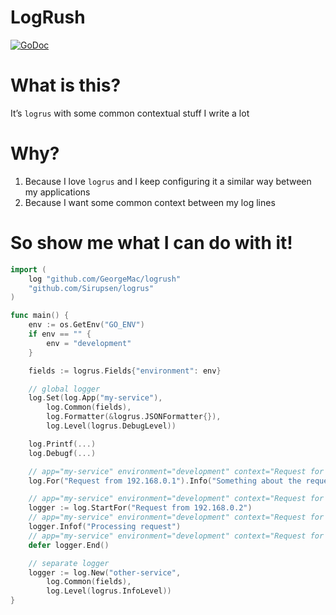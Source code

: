 LogRush
=======

[![GoDoc](https://godoc.org/github.com/GeorgeMac/logrush?status.svg)](https://godoc.org/github.com/GeorgeMac/logrush)

# What is this?

It’s `logrus` with some common contextual stuff I write a lot

# Why?

1. Because I love `logrus` and I keep configuring it a similar way between my applications
2. Because I want some common context between my log lines

# So show me what I can do with it!

```go
import (
    log "github.com/GeorgeMac/logrush"
    "github.com/Sirupsen/logrus"
)

func main() {
    env := os.GetEnv("GO_ENV")
    if env == "" {
        env = "development"
    }

    fields := logrus.Fields{"environment": env}

    // global logger
    log.Set(log.App("my-service"),
        log.Common(fields),
        log.Formatter(&logrus.JSONFormatter{}),
        log.Level(logrus.DebugLevel))

    log.Printf(...)
    log.Debugf(...)

    // app="my-service" environment="development" context="Request for 192.168.0.1" start="1st Jan, 2015" msg="Started Request from 192.168.0.1"
    log.For("Request from 192.168.0.1").Info("Something about the request")

    // app="my-service" environment="development" context="Request for 192.168.0.2" start="1st Jan, 2015" msg="Started Request from 192.168.0.2"
    logger := log.StartFor("Request from 192.168.0.2")
    // app="my-service" environment="development" context="Request for 192.168.0.2" start="1st Jan, 2015" msg="Processing Request"
    logger.Infof("Processing request")
    // app="my-service" environment="development" context="Request for 192.168.0.2" end="2nd Jan, 2015" duration="1d" msg="Ended Request from 192.168.0.2"
    defer logger.End()

    // separate logger
    logger := log.New("other-service",
        log.Common(fields),
        log.Level(logrus.InfoLevel))
}
```

